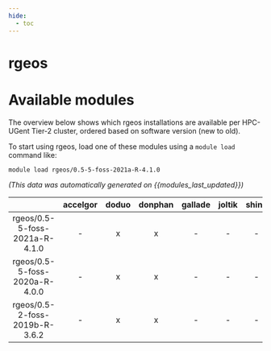 ```yaml
---
hide:
  - toc
---
```


rgeos
=====

# Available modules


The overview below shows which rgeos installations are available per HPC-UGent Tier-2 cluster, ordered based on software version (new to old).

To start using rgeos, load one of these modules using a `module load` command like:

```shell
module load rgeos/0.5-5-foss-2021a-R-4.1.0
```

*(This data was automatically generated on {{modules_last_updated}})*  

| |accelgor|doduo|donphan|gallade|joltik|shinx|skitty|
| :---: | :---: | :---: | :---: | :---: | :---: | :---: | :---: |
|rgeos/0.5-5-foss-2021a-R-4.1.0|-|x|x|-|-|-|-|
|rgeos/0.5-5-foss-2020a-R-4.0.0|-|x|x|-|-|-|-|
|rgeos/0.5-2-foss-2019b-R-3.6.2|-|x|x|-|-|-|-|
